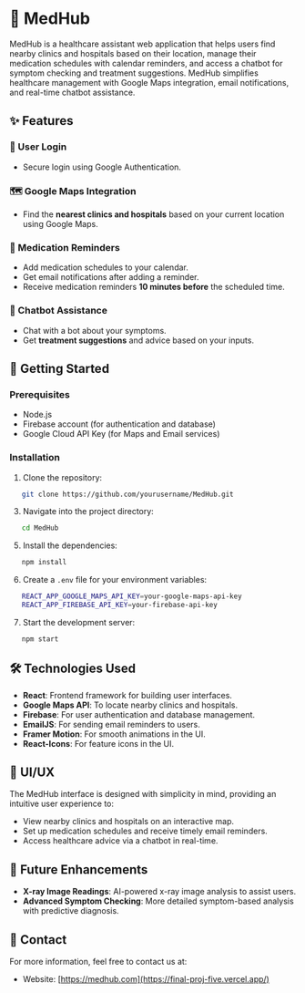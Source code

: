 # 🏥 MedHub

MedHub is a healthcare assistant web application that helps users find nearby clinics and hospitals based on their location, manage their medication schedules with calendar reminders, and access a chatbot for symptom checking and treatment suggestions. MedHub simplifies healthcare management with Google Maps integration, email notifications, and real-time chatbot assistance.

## ✨ Features

### 🔐 User Login
- Secure login using Google Authentication.
  
### 🗺️ Google Maps Integration
- Find the **nearest clinics and hospitals** based on your current location using Google Maps.
  
### 💊 Medication Reminders
- Add medication schedules to your calendar.
- Get email notifications after adding a reminder.
- Receive medication reminders **10 minutes before** the scheduled time.

### 🤖 Chatbot Assistance
- Chat with a bot about your symptoms.
- Get **treatment suggestions** and advice based on your inputs.

## 🚀 Getting Started

### Prerequisites

- Node.js
- Firebase account (for authentication and database)
- Google Cloud API Key (for Maps and Email services)

### Installation

1. Clone the repository:

```bash
   git clone https://github.com/yourusername/MedHub.git
```

3. Navigate into the project directory:
```bash
   cd MedHub
```

5. Install the dependencies:
```bash
   npm install
```

6. Create a `.env` file for your environment variables:

```bash
   REACT_APP_GOOGLE_MAPS_API_KEY=your-google-maps-api-key
   REACT_APP_FIREBASE_API_KEY=your-firebase-api-key
```

7. Start the development server:

```bash
   npm start
```

## 🛠️ Technologies Used

- **React**: Frontend framework for building user interfaces.
- **Google Maps API**: To locate nearby clinics and hospitals.
- **Firebase**: For user authentication and database management.
- **EmailJS**: For sending email reminders to users.
- **Framer Motion**: For smooth animations in the UI.
- **React-Icons**: For feature icons in the UI.

## 🎨 UI/UX

The MedHub interface is designed with simplicity in mind, providing an intuitive user experience to:

- View nearby clinics and hospitals on an interactive map.
- Set up medication schedules and receive timely email reminders.
- Access healthcare advice via a chatbot in real-time.

## 🌟 Future Enhancements

- **X-ray Image Readings**: AI-powered x-ray image analysis to assist users.
- **Advanced Symptom Checking**: More detailed symptom-based analysis with predictive diagnosis.

## 📧 Contact

For more information, feel free to contact us at:

- Website: [https://medhub.com](https://final-proj-five.vercel.app/)
